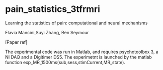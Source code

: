 # pain_statistics_3tfrmri
Learning the statistics of pain: computational and neural mechanisms

Flavia Mancini,Suyi Zhang, Ben Seymour

[Paper ref]

The experimental code was run in Matlab, and requires psychotoolbox 3, a NI DAQ and a Digitimer DS5.
The experimetnt is launched by the matlab function exp_MR_1500ms(sub,sess,stimCurrent,MR_state).
